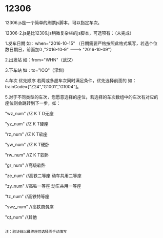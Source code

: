 # 12306
12306.js是一个简单的刷票js脚本，可以指定车次。

12306-2.js是比12306.js稍微复杂些的js脚本，可选项有：（未完成）

1.发车日期 如：when="2016-10-15" （日期需要严格按照此格式填写，若遇个位数日期日，前面加0 ,"2016-10-9" ---> "2016-10-09"）

2.出发站 如：from="WHN"（武汉）

3.下车站 如：to="IOQ"（深圳）

4.车次 优先顺序 若两或多趟车次同时满足条件，优先选择前面的 如：trainCode=["Z24","G1001","G1004"]。

5.对于不同类型的车次，您愿意选择的座位，若选择的车次数组中的车次有对应的座位则会跳转到下一步，如：

"wz_num"  //Z K T D无座

"yz_num"  //Z K T硬座

"rz_num"  //Z K T软座

"yw_num"  //Z K T硬卧

"rw_num"  //Z K T软卧

"gr_num"  //高级软卧

"ze_num"  //高铁二等座 动车共用二等座

"zy_num"  //高铁一等座 动车共用一等座

"tz_num"  //高铁特等座

"swz_num" //高铁商务座

"qt_num"  //其他




                                                                                                       
                                                                         注：验证码以最终座位选择需手动填写










